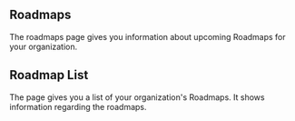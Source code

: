 ## Roadmaps

The roadmaps page gives you information about upcoming Roadmaps for your organization.

## Roadmap List

The page gives you a list of your organization's Roadmaps. It shows information regarding the roadmaps.
